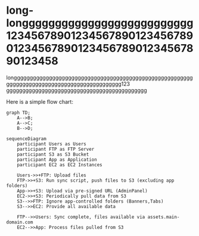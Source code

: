# long-longggggggggggggggggggggggggg123456789012345678901234567890123456789012345678901234567890123458
longggggggggggggggggggggggggggggggggggggggggggggggggggggggggggggggggggggggggggggggggggggggggggg123 gggggggggggggggggggggggggggggggggggggggggggg


Here is a simple flow chart:

```mermaid
graph TD;
    A-->B;
    A-->C;
    B-->D;
 ```   

```mermaid
sequenceDiagram
    participant Users as Users
    participant FTP as FTP Server
    participant S3 as S3 Bucket
    participant App as Application
    participant EC2 as EC2 Instances
    
    Users->>+FTP: Upload files
    FTP->>+S3: Run sync script, push files to S3 (excluding app folders)
    App->>+S3: Upload via pre-signed URL (AdminPanel)
    EC2->>+S3: Periodically pull data from S3
    S3-->>FTP: Ignore app-controlled folders (Banners,Tabs)
    S3-->>EC2: Provide all available data

    FTP-->>Users: Sync complete, files available via assets.main-domain.com
    EC2-->>App: Process files pulled from S3
```
